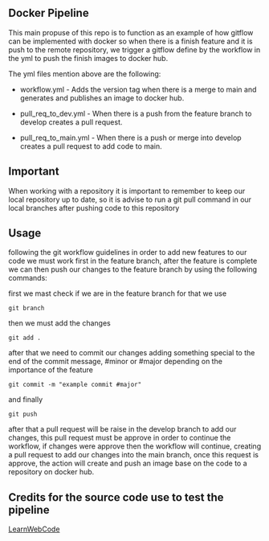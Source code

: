 ## Docker Pipeline

This main propuse of this repo is to function as an example of how gitflow can be implemented with docker
so when there is a finish feature and it is push to the remote repository, we trigger a gitflow define by 
the workflow in the yml to push the finish images to docker hub.

The yml files mention above are the following:

- workflow.yml -
Adds the version tag when there is a merge to main and generates and publishes an image to docker hub.

- pull_req_to_dev.yml -
When there is a push from the feature branch to develop creates a pull request.

- pull_req_to_main.yml -
When there is a push or merge into develop creates a pull request to add code to main.

## Important

When working with a repository it is important to remember to keep our local repository up to date, so it is
advise to run a git pull command in our local branches after pushing code to this repository

## Usage 

following the git workflow guidelines in order to add new features to our code we must work first
in the feature branch, after the feature is complete we can then push our changes to the feature branch
by using the following commands:

first we mast check if we are in the feature branch for that we use

`git branch`

then we must add the changes

`git add .`

after that we need to commit our changes adding something special to the end of the commit message, #minor or #major
depending on the importance of the feature

`git commit -m "example commit #major"`

and finally

`git push`

after that a pull request will be raise in the develop branch to add our changes, this pull request must be
approve in order to continue the workflow, if changes were approve then the workflow will continue, creating
a pull request to add our changes into the main branch, once this request is approve, the action will create and push
an image base on the code to a repository on docker hub.

## Credits for the source code use to test the pipeline
[LearnWebCode](https://github.com/LearnWebCode/express-youtube-basics) 
